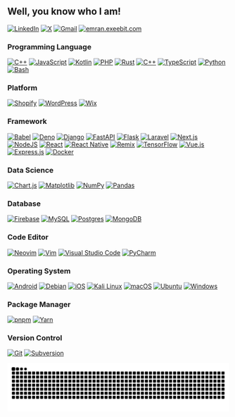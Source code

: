 ## Well, you know who I am!

[![LinkedIn](https://custom-icon-badges.demolab.com/badge/LinkedIn-0A66C2?logo=linkedin-white&logoColor=fff)](https://www.linkedin.com/in/emr4ns4gor/) [![X](https://img.shields.io/badge/X-%23000000.svg?logo=X&logoColor=white)](https://twitter.com/emr4ns4gor) [![Gmail](https://img.shields.io/badge/Gmail-D14836?logo=gmail&logoColor=white)](mailto:imran@exeebit.com) [![emran.exeebit.com](https://img.shields.io/website-up-down-green-red/http/shields.io.svg)](https://emran.exeebit.com/)

### Programming Language

[![C++](https://img.shields.io/badge/C++-%2300599C.svg?logo=c%2B%2B&logoColor=white)](#) [![JavaScript](https://img.shields.io/badge/JavaScript-F7DF1E?logo=javascript&logoColor=000)](#) [![Kotlin](https://img.shields.io/badge/Kotlin-%237F52FF.svg?logo=kotlin&logoColor=white)](#) [![PHP](https://img.shields.io/badge/php-%23777BB4.svg?&logo=php&logoColor=white)](#) [![Rust](https://img.shields.io/badge/Rust-%23000000.svg?e&logo=rust&logoColor=white)](#) [![C++](https://img.shields.io/badge/C++-%2300599C.svg?logo=c%2B%2B&logoColor=white)](#) [![TypeScript](https://img.shields.io/badge/TypeScript-3178C6?logo=typescript&logoColor=fff)](#) [![Python](https://img.shields.io/badge/Python-3776AB?logo=python&logoColor=fff)](#) [![Bash](https://img.shields.io/badge/Bash-4EAA25?logo=gnubash&logoColor=fff)](#) 

### Platform

[![Shopify](https://img.shields.io/badge/Shopify-7AB55C?logo=shopify&logoColor=fff)](#) [![WordPress](https://img.shields.io/badge/WordPress-%2321759B.svg?logo=wordpress&logoColor=white)](#) [![Wix](https://img.shields.io/badge/Wix-%23000000.svg?logo=wix&logoColor=white)](#)

### Framework

[![Babel](https://img.shields.io/badge/Babel-F9DC3E?logo=babel&logoColor=000)](#) [![Deno](https://img.shields.io/badge/Deno-000?logo=deno&logoColor=fff)](#) [![Django](https://img.shields.io/badge/Django-%23092E20.svg?logo=django&logoColor=white)](#) [![FastAPI](https://img.shields.io/badge/FastAPI-009485.svg?logo=fastapi&logoColor=white)](#) [![Flask](https://img.shields.io/badge/Flask-000?logo=flask&logoColor=fff)](#) [![Laravel](https://img.shields.io/badge/Laravel-%23FF2D20.svg?logo=laravel&logoColor=white)](#) [![Next.js](https://img.shields.io/badge/Next.js-black?logo=next.js&logoColor=white)](#) [![NodeJS](https://img.shields.io/badge/Node.js-6DA55F?logo=node.js&logoColor=white)](#) [![React](https://img.shields.io/badge/React-%2320232a.svg?logo=react&logoColor=%2361DAFB)](#) [![React Native](https://img.shields.io/badge/React_Native-%2320232a.svg?logo=react&logoColor=%2361DAFB)](#) [![Remix](https://img.shields.io/badge/Remix-000?logo=remix&logoColor=fff)](#) [![TensorFlow](https://img.shields.io/badge/TensorFlow-ff8f00?logo=tensorflow&logoColor=white)](#) [![Vue.js](https://img.shields.io/badge/Vue.js-4FC08D?logo=vuedotjs&logoColor=fff)](#) [![Express.js](https://img.shields.io/badge/Express.js-%23404d59.svg?logo=express&logoColor=%2361DAFB)](#) [![Docker](https://img.shields.io/badge/Docker-2496ED?logo=docker&logoColor=fff)](#)

### Data Science

[![Chart.js](https://img.shields.io/badge/Chart.js-FF6384?logo=chartdotjs&logoColor=fff)](#) [![Matplotlib](https://custom-icon-badges.demolab.com/badge/Matplotlib-71D291?logo=matplotlib&logoColor=fff)](#) [![NumPy](https://img.shields.io/badge/NumPy-4DABCF?logo=numpy&logoColor=fff)](#) [![Pandas](https://img.shields.io/badge/Pandas-150458?logo=pandas&logoColor=fff)](#) 

### Database

[![Firebase](https://img.shields.io/badge/Firebase-039BE5?logo=Firebase&logoColor=white)](#) [![MySQL](https://img.shields.io/badge/MySQL-4479A1?logo=mysql&logoColor=fff)](#) [![Postgres](https://img.shields.io/badge/Postgres-%23316192.svg?logo=postgresql&logoColor=white)](#) [![MongoDB](https://img.shields.io/badge/MongoDB-%234ea94b.svg?logo=mongodb&logoColor=white)](#)

### Code Editor

[![Neovim](https://img.shields.io/badge/Neovim-57A143?logo=neovim&logoColor=fff)](#) [![Vim](https://img.shields.io/badge/Vim-%2311AB00.svg?logo=vim&logoColor=white)](#) [![Visual Studio Code](https://custom-icon-badges.demolab.com/badge/Visual%20Studio%20Code-0078d7.svg?logo=vsc&logoColor=white)](#) [![PyCharm](https://img.shields.io/badge/PyCharm-000?logo=pycharm&logoColor=fff)](#)

### Operating System

[![Android](https://img.shields.io/badge/Android-3DDC84?logo=android&logoColor=white)](#) [![Debian](https://img.shields.io/badge/Debian-A81D33?logo=debian&logoColor=fff)](#) [![iOS](https://img.shields.io/badge/iOS-000000?&logo=apple&logoColor=white)](#) [![Kali Linux](https://img.shields.io/badge/Kali%20Linux-557C94?logo=kalilinux&logoColor=fff)](#) [![macOS](https://img.shields.io/badge/macOS-000000?logo=apple&logoColor=F0F0F0)](#) [![Ubuntu](https://img.shields.io/badge/Ubuntu-E95420?logo=ubuntu&logoColor=white)](#) [![Windows](https://custom-icon-badges.demolab.com/badge/Windows-0078D6?logo=windows11&logoColor=white)](#)

### Package Manager

[![pnpm](https://img.shields.io/badge/pnpm-F69220?logo=pnpm&logoColor=fff)](#) [![Yarn](https://img.shields.io/badge/Yarn-2C8EBB?logo=yarn&logoColor=fff)](#)

### Version Control

[![Git](https://img.shields.io/badge/Git-F05032?logo=git&logoColor=fff)](#) [![Subversion](https://img.shields.io/badge/Subversion-809CC9?logo=subversion&logoColor=fff)](#)

<picture>
  <source media="(prefers-color-scheme: dark)" srcset="https://raw.githubusercontent.com/s4gor/s4gor/output/snake.svg" />
  <source media="(prefers-color-scheme: light)" srcset="https://raw.githubusercontent.com/s4gor/s4gor/output/snake.svg" />
  <img alt="github-snake" src="https://raw.githubusercontent.com/s4gor/s4gor/output/snake.svg" />
</picture>